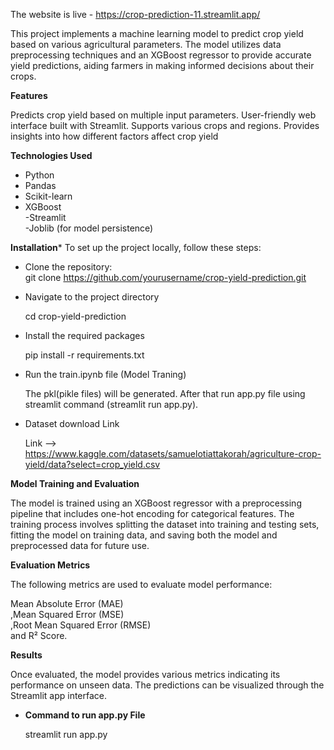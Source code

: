 The website is live - https://crop-prediction-11.streamlit.app/

This project implements a machine learning model to predict crop yield based on various agricultural parameters. 
The model utilizes data preprocessing techniques and an XGBoost regressor to provide accurate yield predictions, 
aiding farmers in making informed decisions about their crops.

**Features**

Predicts crop yield based on multiple input parameters.
User-friendly web interface built with Streamlit.
Supports various crops and regions.
Provides insights into how different factors affect crop yield

**Technologies Used**

- Python                                                                                                                                                                     
- Pandas                                                                                                                                                                     
- Scikit-learn                                                                                                                                                               
- XGBoost     																																																																																
-Streamlit																																																																																	
-Joblib (for model persistence)

**Installation***
To set up the project locally, follow these steps:

- Clone the repository:																																							
    git clone https://github.com/yourusername/crop-yield-prediction.git
  																
- Navigate to the project directory							

    cd crop-yield-prediction
  										
- Install the required packages

    pip install -r requirements.txt

- Run the train.ipynb file (Model Traning)

    The pkl(pikle files) will be generated.
    After that run app.py file using streamlit command (streamlit run app.py).

- Dataset download Link

  Link --> https://www.kaggle.com/datasets/samuelotiattakorah/agriculture-crop-yield/data?select=crop_yield.csv

  
**Model Training and Evaluation**

The model is trained using an XGBoost regressor with a preprocessing pipeline that includes one-hot encoding for categorical features. The training process involves splitting the dataset into training and testing sets, fitting the model on training data, and saving both the model and preprocessed data for future use.

**Evaluation Metrics**

The following metrics are used to evaluate model performance:

Mean Absolute Error (MAE)																																																																									
,Mean Squared Error (MSE)																																																																									
,Root Mean Squared Error (RMSE)																																																																						
and R² Score.

**Results**

Once evaluated, the model provides various metrics indicating its performance on unseen data. The predictions can be visualized through the Streamlit app interface.
 

- **Command to run app.py File**

  streamlit run app.py

